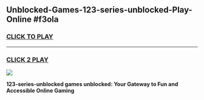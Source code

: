 
## Unblocked-Games-123-series-unblocked-Play-Online #f3ola
<h3>
<a href="https://news.freeplayer.one?title=123-series-unblocked&ref=3">CLICK TO PLAY</a></h3>
<hr>

<h3>
<a href="https://news.freeplayer.one?title=123-series-unblocked&ref=3">CLICK 2 PLAY</a>
  
</h3>

<a href="https://news.freeplayer.one?title=123-series-unblocked&ref=3"><img src="https://clearcache.store/games.png"></a>


**123-series-unblocked games unblocked: Your Gateway to Fun and Accessible Online Gaming**
